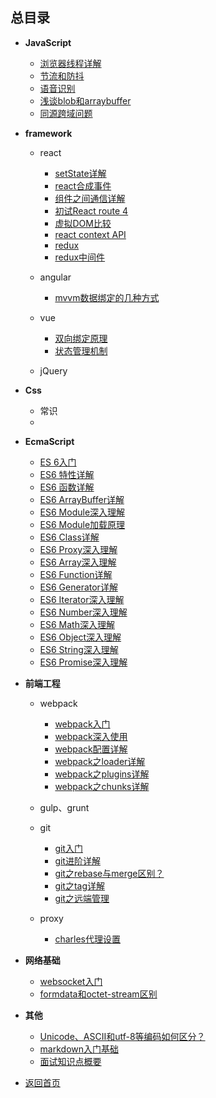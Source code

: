 ## 总目录

* **JavaScript**

  - [浏览器线程详解](./javascripts/other/async/thread)
  - [节流和防抖](./http/ajax/轮询(节流和防抖))
  - [语音识别](./Html/webAPI/Audio)
  - [浅谈blob和arraybuffer](./Html/webAPI/Blob/compare)
  - [同源跨域问题](./http/ajax/crossDomain)

* **framework**
    - react

      + [setState详解](./framework/React/implement/setState)
      + [react合成事件](./framework/React/implement/event)
      + [组件之间通信详解](./framework/React/dataManage/Communication)
      + [初试React route 4](./framework/React/router/router4)
      + [虚拟DOM比较](./framework/React/Note/diff)
      + [react context API](./framework/React/dataManage/context)
      + [redux](./framework\React\dataManage\redux)
      + [redux中间件](./framework/React/dataManage/other)

    - angular

      + [mvvm数据绑定的几种方式](./framework/数据绑定)
    
    - vue
      
      + [双向绑定原理](./framework/vue)
      + [状态管理机制](./framework/React/dataManage/redux)

    - jQuery

* **Css**

    - 常识
    - 

* **EcmaScript**

    - [ES 6入门](./ECMAScript/ES6/ES6getStart)
    - [ES6 特性详解](./ECMAScript)
    - [ES6 函数详解](./ECMAScript/ES6/ES6Function)
    - [ES6 ArrayBuffer详解](./ECMAScript/ES6/ES6ArrayBuffer)
    - [ES6 Module深入理解](./ECMAScript/ES6/ES6Module)
    - [ES6 Module加载原理](./ECMAScript/ES6/ES6import)
    - [ES6 Class详解](./ECMAScript/ES6/ES6Class)
    - [ES6 Proxy深入理解](./ECMAScript/ES6/ES6Proxy)
    - [ES6 Array深入理解](./ECMAScript/ES6/ES6Array)
    - [ES6 Function详解](./ECMAScript/ES6/ES6Function)
    - [ES6 Generator详解](./ECMAScript/ES6/ES6Generator)
    - [ES6 Iterator深入理解](./ECMAScript/ES6/ES6Iterator)
    - [ES6 Number深入理解](./ECMAScript/ES6/ES6Number)
    - [ES6 Math深入理解](./ECMAScript/ES6/ES6Math)
    - [ES6 Object深入理解](./ECMAScript/ES6/ES6Object)
    - [ES6 String深入理解](./ECMAScript/ES6/ES6String)
    - [ES6 Promise深入理解](./ECMAScript/ES6/ES6Promise)

* **前端工程**
    - webpack

      + [webpack入门](./structure/webpack)
      + [webpack深入使用](./structure/webpack/advanced)  
      + [webpack配置详解](./structure/webpack/config)
      + [webpack之loader详解](./structure/webpack/Loader)
      + [webpack之plugins详解](./structure/webpack/plugins)
      + [webpack之chunks详解](./structure/webpack/chunks)

    - gulp、grunt

    - git

      + [git入门](./team/git)
      + [git进阶详解](./team/git/advanced)
      + [git之rebase与merge区别？](./team/git/rebase)
      + [git之tag详解](./team/git/tags)
      + [git之远端管理](./team/git/remote)
      
    - proxy

      + [charles代理设置](./structure/proxy/charles)

* **网络基础**

    - [websocket入门](./http/websocket)
    - [formdata和octet-stream区别](./Html/form/formdata)

* **其他**

    - [Unicode、ASCII和utf-8等编码如何区分？](./http/unicode)
    - [markdown入门基础](./team/Markdown)
    - [面试知识点概要](./team/interview/simpleInterview)

* [返回首页](./)